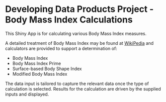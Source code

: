 Developing Data Products Project - Body Mass Index Calculations  
===============================================================

This Shiny App is for calculating various Body Mass Index measures.

A detailed treatment of Body Mass Index may be found at [WikiPedia](https://en.wikipedia.org/wiki/Body_mass_index) and calculators are provided to support a determination of:

* Body Mass Index
* Body Mass Index Prime
* Surface-based Body Shape Index
* Modified Body Mass Index

The data input is tailored to capture the relevant data once the type of calculation is selected.  Results for the calculation are driven by the supplied inputs and displayed.



